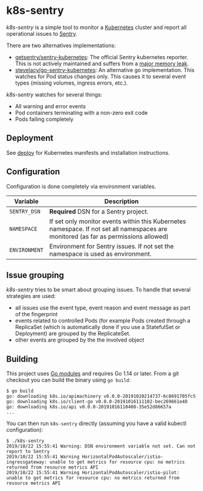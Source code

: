 # k8s-sentry

*k8s-sentry* is a simple tool to monitor a [Kubernetes](https://kubernetes.io) cluster and report all operational issues to [Sentry](http://sentry.io).

There are two alternatives implementations:

* [getsentry/sentry-kubernetes](https://github.com/getsentry/sentry-kubernetes): The official Sentry kubernetes reporter. This is not actively maintained and suffers from a [major memory leak](https://github.com/getsentry/sentry-kubernetes/issues/7).
* [stevelacy/go-sentry-kubernetes](https://github.com/stevelacy/go-sentry-kubernetes): An alternative go implementation. This watches for Pod status changes only. This causes it to several event types (missing volumes, ingress errors, etc.).

*k8s-sentry* watches for several things:

* All warning and error events
* Pod containers terminating with a non-zero exit code
* Pods failing completely

## Deployment

See [deploy](deploy/) for Kubernetes manifests and installation instructions.

## Configuration

Configuration is done completely via environment variables.

| Variable | Description |
| -- | -- |
| `SENTRY_DSN` | **Required** DSN for a Sentry project. |
| `NAMESPACE` | If set only monitor events within this Kubernetes namespace. If not set all namespaces are monitored (as far as permissions allowed) |
| `ENVIRONMENT` | Environment for Sentry issues. If not set the namespace is used as environment. |

## Issue grouping

*k8s-sentry* tries to be smart about grouping issues. To handle that several strategies are used:

* all issues use the event type, event reason and event message as part of the fingerprint
* events related to controlled Pods (for example Pods created through a ReplicaSet (which is
  automatically done if you use a StatefulSet or Deployment) are grouped by the ReplicateSet.
* other events are grouped by the the involved object

## Building

This project uses [Go modules](https://github.com/golang/go/wiki/Modules) and requires Go 1.14 or later. From a git checkout you can build the binary using `go build`:

```shell
$ go build
go: downloading k8s.io/apimachinery v0.0.0-20191020214737-6c8691705fc5
go: downloading k8s.io/client-go v0.0.0-20191016111102-bec269661e48
go: downloading k8s.io/api v0.0.0-20191016110408-35e52d86657a
...
```

You can then run `k8s-sentry` directly (assuming you have a valid kubectl configuration):

```shell
$ ./k8s-sentry
2019/10/22 15:55:41 Warning: DSN environment variable not set. Can not report to Sentry
2019/10/22 15:55:41 Warning HorizontalPodAutoscaler/istio-ingressgateway: unable to get metrics for resource cpu: no metrics returned from resource metrics API
2019/10/22 15:55:41 Warning HorizontalPodAutoscaler/istio-pilot: unable to get metrics for resource cpu: no metrics returned from resource metrics API
```
